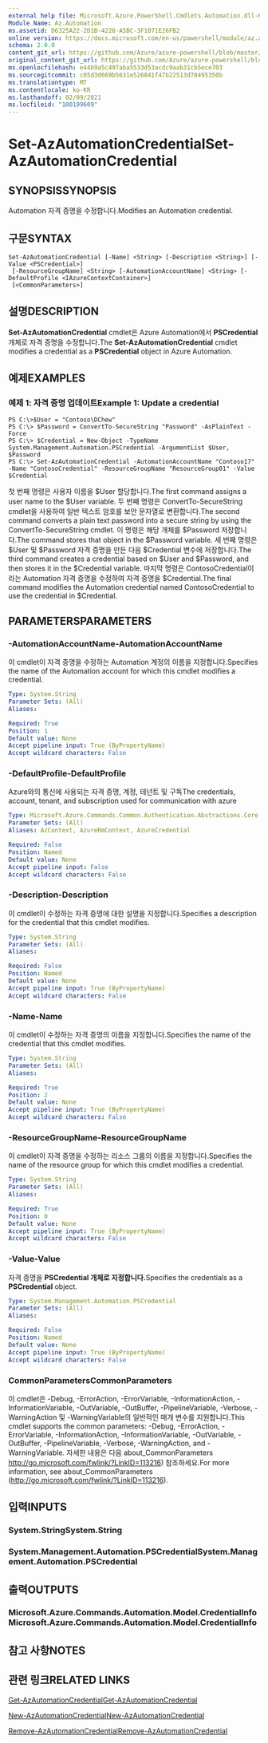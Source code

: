 ```yaml
---
external help file: Microsoft.Azure.PowerShell.Cmdlets.Automation.dll-Help.xml
Module Name: Az.Automation
ms.assetid: D6325A22-2D1B-4228-A5BC-3F1071E26FB2
online version: https://docs.microsoft.com/en-us/powershell/module/az.automation/set-azautomationcredential
schema: 2.0.0
content_git_url: https://github.com/Azure/azure-powershell/blob/master/src/Automation/Automation/help/Set-AzAutomationCredential.md
original_content_git_url: https://github.com/Azure/azure-powershell/blob/master/src/Automation/Automation/help/Set-AzAutomationCredential.md
ms.openlocfilehash: e44b9a5c497aba5533d53acdc9aab31cb5ece703
ms.sourcegitcommit: c05d3d669b5631e526841f47b22513d78495350b
ms.translationtype: MT
ms.contentlocale: ko-KR
ms.lasthandoff: 02/09/2021
ms.locfileid: "100199609"
---
```

# <span data-ttu-id="0df66-101">Set-AzAutomationCredential</span><span class="sxs-lookup"><span data-stu-id="0df66-101">Set-AzAutomationCredential</span></span>

## <span data-ttu-id="0df66-102">SYNOPSIS</span><span class="sxs-lookup"><span data-stu-id="0df66-102">SYNOPSIS</span></span>
<span data-ttu-id="0df66-103">Automation 자격 증명을 수정합니다.</span><span class="sxs-lookup"><span data-stu-id="0df66-103">Modifies an Automation credential.</span></span>

## <span data-ttu-id="0df66-104">구문</span><span class="sxs-lookup"><span data-stu-id="0df66-104">SYNTAX</span></span>

```
Set-AzAutomationCredential [-Name] <String> [-Description <String>] [-Value <PSCredential>]
 [-ResourceGroupName] <String> [-AutomationAccountName] <String> [-DefaultProfile <IAzureContextContainer>]
 [<CommonParameters>]
```

## <span data-ttu-id="0df66-105">설명</span><span class="sxs-lookup"><span data-stu-id="0df66-105">DESCRIPTION</span></span>
<span data-ttu-id="0df66-106">**Set-AzAutomationCredential** cmdlet은 Azure Automation에서 **PSCredential** 개체로 자격 증명을 수정합니다.</span><span class="sxs-lookup"><span data-stu-id="0df66-106">The **Set-AzAutomationCredential** cmdlet modifies a credential as a **PSCredential** object in Azure Automation.</span></span>

## <span data-ttu-id="0df66-107">예제</span><span class="sxs-lookup"><span data-stu-id="0df66-107">EXAMPLES</span></span>

### <span data-ttu-id="0df66-108">예제 1: 자격 증명 업데이트</span><span class="sxs-lookup"><span data-stu-id="0df66-108">Example 1: Update a credential</span></span>
```
PS C:\>$User = "Contoso\DChew"
PS C:\> $Password = ConvertTo-SecureString "Password" -AsPlainText -Force
PS C:\> $Credential = New-Object -TypeName System.Management.Automation.PSCredential -ArgumentList $User, $Password
PS C:\> Set-AzAutomationCredential -AutomationAccountName "Contoso17" -Name "ContosoCredential" -ResourceGroupName "ResourceGroup01" -Value $Credential
```

<span data-ttu-id="0df66-109">첫 번째 명령은 사용자 이름을 $User 할당합니다.</span><span class="sxs-lookup"><span data-stu-id="0df66-109">The first command assigns a user name to the $User variable.</span></span>
<span data-ttu-id="0df66-110">두 번째 명령은 ConvertTo-SecureString cmdlet을 사용하여 일반 텍스트 암호를 보안 문자열로 변환합니다.</span><span class="sxs-lookup"><span data-stu-id="0df66-110">The second command converts a plain text password into a secure string by using the ConvertTo-SecureString cmdlet.</span></span>
<span data-ttu-id="0df66-111">이 명령은 해당 개체를 $Password 저장합니다.</span><span class="sxs-lookup"><span data-stu-id="0df66-111">The command stores that object in the $Password variable.</span></span>
<span data-ttu-id="0df66-112">세 번째 명령은 $User 및 $Password 자격 증명을 만든 다음 $Credential 변수에 저장합니다.</span><span class="sxs-lookup"><span data-stu-id="0df66-112">The third command creates a credential based on $User and $Password, and then stores it in the $Credential variable.</span></span>
<span data-ttu-id="0df66-113">마지막 명령은 ContosoCredential이라는 Automation 자격 증명을 수정하여 자격 증명을 $Credential.</span><span class="sxs-lookup"><span data-stu-id="0df66-113">The final command modifies the Automation credential named ContosoCredential to use the credential in $Credential.</span></span>

## <span data-ttu-id="0df66-114">PARAMETERS</span><span class="sxs-lookup"><span data-stu-id="0df66-114">PARAMETERS</span></span>

### <span data-ttu-id="0df66-115">-AutomationAccountName</span><span class="sxs-lookup"><span data-stu-id="0df66-115">-AutomationAccountName</span></span>
<span data-ttu-id="0df66-116">이 cmdlet이 자격 증명을 수정하는 Automation 계정의 이름을 지정합니다.</span><span class="sxs-lookup"><span data-stu-id="0df66-116">Specifies the name of the Automation account for which this cmdlet modifies a credential.</span></span>

```yaml
Type: System.String
Parameter Sets: (All)
Aliases:

Required: True
Position: 1
Default value: None
Accept pipeline input: True (ByPropertyName)
Accept wildcard characters: False
```

### <span data-ttu-id="0df66-117">-DefaultProfile</span><span class="sxs-lookup"><span data-stu-id="0df66-117">-DefaultProfile</span></span>
<span data-ttu-id="0df66-118">Azure와의 통신에 사용되는 자격 증명, 계정, 테넌트 및 구독</span><span class="sxs-lookup"><span data-stu-id="0df66-118">The credentials, account, tenant, and subscription used for communication with azure</span></span>

```yaml
Type: Microsoft.Azure.Commands.Common.Authentication.Abstractions.Core.IAzureContextContainer
Parameter Sets: (All)
Aliases: AzContext, AzureRmContext, AzureCredential

Required: False
Position: Named
Default value: None
Accept pipeline input: False
Accept wildcard characters: False
```

### <span data-ttu-id="0df66-119">-Description</span><span class="sxs-lookup"><span data-stu-id="0df66-119">-Description</span></span>
<span data-ttu-id="0df66-120">이 cmdlet이 수정하는 자격 증명에 대한 설명을 지정합니다.</span><span class="sxs-lookup"><span data-stu-id="0df66-120">Specifies a description for the credential that this cmdlet modifies.</span></span>

```yaml
Type: System.String
Parameter Sets: (All)
Aliases:

Required: False
Position: Named
Default value: None
Accept pipeline input: True (ByPropertyName)
Accept wildcard characters: False
```

### <span data-ttu-id="0df66-121">-Name</span><span class="sxs-lookup"><span data-stu-id="0df66-121">-Name</span></span>
<span data-ttu-id="0df66-122">이 cmdlet이 수정하는 자격 증명의 이름을 지정합니다.</span><span class="sxs-lookup"><span data-stu-id="0df66-122">Specifies the name of the credential that this cmdlet modifies.</span></span>

```yaml
Type: System.String
Parameter Sets: (All)
Aliases:

Required: True
Position: 2
Default value: None
Accept pipeline input: True (ByPropertyName)
Accept wildcard characters: False
```

### <span data-ttu-id="0df66-123">-ResourceGroupName</span><span class="sxs-lookup"><span data-stu-id="0df66-123">-ResourceGroupName</span></span>
<span data-ttu-id="0df66-124">이 cmdlet이 자격 증명을 수정하는 리소스 그룹의 이름을 지정합니다.</span><span class="sxs-lookup"><span data-stu-id="0df66-124">Specifies the name of the resource group for which this cmdlet modifies a credential.</span></span>

```yaml
Type: System.String
Parameter Sets: (All)
Aliases:

Required: True
Position: 0
Default value: None
Accept pipeline input: True (ByPropertyName)
Accept wildcard characters: False
```

### <span data-ttu-id="0df66-125">-Value</span><span class="sxs-lookup"><span data-stu-id="0df66-125">-Value</span></span>
<span data-ttu-id="0df66-126">자격 증명을 **PSCredential 개체로 지정합니다.**</span><span class="sxs-lookup"><span data-stu-id="0df66-126">Specifies the credentials as a **PSCredential** object.</span></span>

```yaml
Type: System.Management.Automation.PSCredential
Parameter Sets: (All)
Aliases:

Required: False
Position: Named
Default value: None
Accept pipeline input: True (ByPropertyName)
Accept wildcard characters: False
```

### <span data-ttu-id="0df66-127">CommonParameters</span><span class="sxs-lookup"><span data-stu-id="0df66-127">CommonParameters</span></span>
<span data-ttu-id="0df66-128">이 cmdlet은 -Debug, -ErrorAction, -ErrorVariable, -InformationAction, -InformationVariable, -OutVariable, -OutBuffer, -PipelineVariable, -Verbose, -WarningAction 및 -WarningVariable의 일반적인 매개 변수를 지원합니다.</span><span class="sxs-lookup"><span data-stu-id="0df66-128">This cmdlet supports the common parameters: -Debug, -ErrorAction, -ErrorVariable, -InformationAction, -InformationVariable, -OutVariable, -OutBuffer, -PipelineVariable, -Verbose, -WarningAction, and -WarningVariable.</span></span> <span data-ttu-id="0df66-129">자세한 내용은 다음 about_CommonParameters http://go.microsoft.com/fwlink/?LinkID=113216) 참조하세요.</span><span class="sxs-lookup"><span data-stu-id="0df66-129">For more information, see about_CommonParameters (http://go.microsoft.com/fwlink/?LinkID=113216).</span></span>

## <span data-ttu-id="0df66-130">입력</span><span class="sxs-lookup"><span data-stu-id="0df66-130">INPUTS</span></span>

### <span data-ttu-id="0df66-131">System.String</span><span class="sxs-lookup"><span data-stu-id="0df66-131">System.String</span></span>

### <span data-ttu-id="0df66-132">System.Management.Automation.PSCredential</span><span class="sxs-lookup"><span data-stu-id="0df66-132">System.Management.Automation.PSCredential</span></span>

## <span data-ttu-id="0df66-133">출력</span><span class="sxs-lookup"><span data-stu-id="0df66-133">OUTPUTS</span></span>

### <span data-ttu-id="0df66-134">Microsoft.Azure.Commands.Automation.Model.CredentialInfo</span><span class="sxs-lookup"><span data-stu-id="0df66-134">Microsoft.Azure.Commands.Automation.Model.CredentialInfo</span></span>

## <span data-ttu-id="0df66-135">참고 사항</span><span class="sxs-lookup"><span data-stu-id="0df66-135">NOTES</span></span>

## <span data-ttu-id="0df66-136">관련 링크</span><span class="sxs-lookup"><span data-stu-id="0df66-136">RELATED LINKS</span></span>

[<span data-ttu-id="0df66-137">Get-AzAutomationCredential</span><span class="sxs-lookup"><span data-stu-id="0df66-137">Get-AzAutomationCredential</span></span>](./Get-AzAutomationCredential.md)

[<span data-ttu-id="0df66-138">New-AzAutomationCredential</span><span class="sxs-lookup"><span data-stu-id="0df66-138">New-AzAutomationCredential</span></span>](./New-AzAutomationCredential.md)

[<span data-ttu-id="0df66-139">Remove-AzAutomationCredential</span><span class="sxs-lookup"><span data-stu-id="0df66-139">Remove-AzAutomationCredential</span></span>](./Remove-AzAutomationCredential.md)


